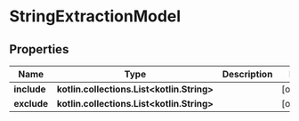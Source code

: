 
# StringExtractionModel

## Properties
| Name | Type | Description | Notes |
| ------------ | ------------- | ------------- | ------------- |
| **include** | **kotlin.collections.List&lt;kotlin.String&gt;** |  |  [optional] |
| **exclude** | **kotlin.collections.List&lt;kotlin.String&gt;** |  |  [optional] |



